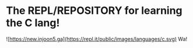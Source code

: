 # The REPL/REPOSITORY for learning the C lang!
![https://new.injoon5.ga](https://repl.it/public/images/languages/c.svg)
Wa!